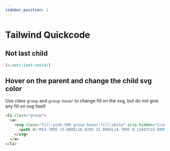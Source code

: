 ```yaml
---
sidebar_position: 1
---
```


# Tailwind Quickcode
## Not last child
```css
[&:not(:last-child)]
```

## Hover on the parent and change the child svg color
Use class `group` and `group-hover` to change fill on the svg, but do not give any fill on svg itself
```html
<li class="group">
  <a>
    <svg class="fill-pink-500 group-hover:fill-white" aria-hidden="true" focusable="false" xmlns="http://www.w3.org/2000/svg" width="24" height="24" viewBox="0 0 24 24" fill="none">
      <path d="M14.7095 15.8805L10.8295 12.0005L14.7095 8.12047C15.0995 7.73047 15.0995 7.10047 14.7095 6.71047C14.3195 6.32047 13.6895 6.32047 13.2995 6.71047L8.70945 11.3005C8.31945 11.6905 8.31945 12.3205 8.70945 12.7105L13.2995 17.3005C13.6895 17.6905 14.3195 17.6905 14.7095 17.3005C15.0895 16.9105 15.0995 16.2705 14.7095 15.8805Z" />
    </svg>
  </a>
</li>
```